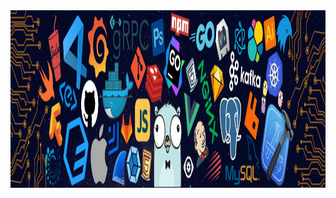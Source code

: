 <div style="position: relative; width: 100%; height: 0; padding-bottom: 56.25%;">
    <img src="https://github.com/AlexRoman777/AlexRoman777/blob/stats/images/rain.svg" alt="Rain" style="position: absolute; top: 0; left: 0; width: 100%; height: 100%;" />
    <img src="https://github.com/AlexRoman777/AlexRoman777/blob/stats/images/banner.png" alt="Banner" style="position: absolute; top: 0; left: 0; width: 100%; height: 100%;" />
</div>